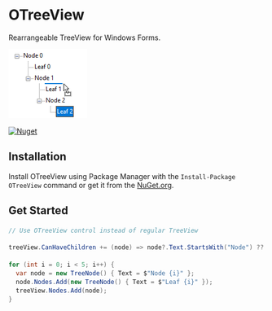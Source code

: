 ﻿# OTreeView

Rearrangeable TreeView for Windows Forms.

![Example](https://github.com/olekdes/otreeview/blob/master/example.png?raw=true)

[![Nuget](https://img.shields.io/nuget/v/OTreeView)](https://www.nuget.org/packages/OTreeView)

## Installation

Install OTreeView using Package Manager with the `Install-Package OTreeView` command or get it from the [NuGet.org](https://www.nuget.org/packages/OTreeView).

## Get Started

```cs
// Use OTreeView control instead of regular TreeView

treeView.CanHaveChildren += (node) => node?.Text.StartsWith("Node") ?? false;

for (int i = 0; i < 5; i++) {
  var node = new TreeNode() { Text = $"Node {i}" };
  node.Nodes.Add(new TreeNode() { Text = $"Leaf {i}" });
  treeView.Nodes.Add(node);
}
```
